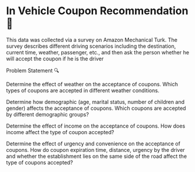 # In Vehicle Coupon Recommendation 🚗

This data was collected via a survey on Amazon Mechanical Turk. The survey describes different driving scenarios including the destination, current time, weather, passenger, etc., and then ask the person whether he will accept the coupon if he is the driver


Problem Statement 🔍

Determine the effect of weather on the acceptance of coupons. Which types of coupons are accepted in different weather conditions.

Determine how demographic (age, marital status, number of children and gender) affects the acceptance of coupons. Which coupons are accepted by different demographic groups?

Determine the effect of income on the acceptance of coupons. 
How does income affect the type of coupon accepted?

Determine the effect of urgency and convenience on the acceptance of coupons. 
How do coupon expiration time, distance, urgency by the driver and whether the establishment lies on the same side of the road affect the type of coupons accepted?


